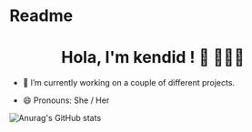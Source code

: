 # Readme
<h1 align="center"> Hola, I'm kendid ! 👋 👩🏻‍💻 </h1>

- 🔭 I’m currently working on a couple of different projects.

- 😄 Pronouns: She / Her


![Anurag's GitHub stats](https://github-readme-stats.vercel.app/api?username=Daphyk&count_private=true&show_icons=true&theme=radical)
